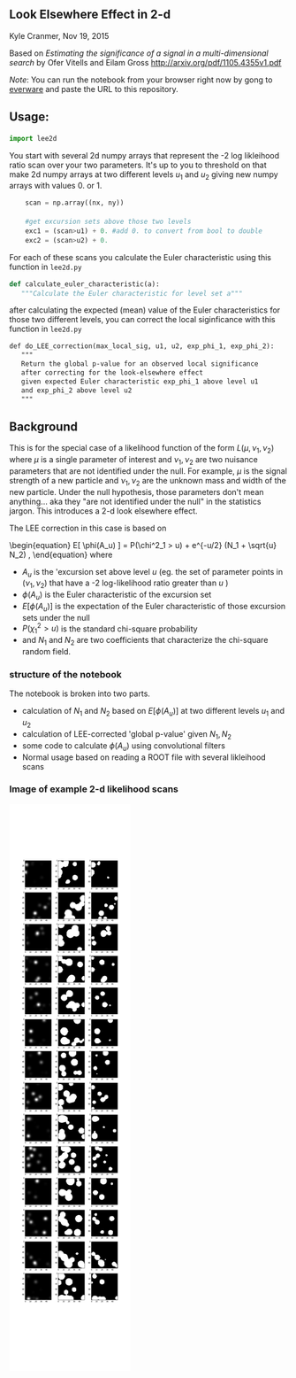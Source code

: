 ## Look Elsewhere Effect in 2-d

Kyle Cranmer, Nov 19, 2015

Based on
*Estimating the significance of a signal in a multi-dimensional search* by  Ofer Vitells and Eilam Gross http://arxiv.org/pdf/1105.4355v1.pdf

*Note*: You can run the notebook from your browser right now by gong to [everware](https://everware.rep.school.yandex.net/) and paste the URL to this repository. 

## Usage:

```python
import lee2d
```

You start with several 2d numpy arrays that represent the 
-2 log likleihood ratio scan over your two parameters.
It's up to you to threshold on that make 2d numpy arrays at two 
different levels $u_1$ and $u_2$ giving new numpy
arrays with values 0. or 1. 

```python
	scan = np.array((nx, ny))

    #get excursion sets above those two levels
    exc1 = (scan>u1) + 0. #add 0. to convert from bool to double
    exc2 = (scan>u2) + 0.
```

For each of these scans you calculate the Euler characteristic 
using this function in `lee2d.py`

```python
def calculate_euler_characteristic(a):
   """Calculate the Euler characteristic for level set a"""
```

after calculating the expected (mean) value of the Euler characteristics
for those two different levels, you can correct the local siginficance with
this function in `lee2d.py`

```
def do_LEE_correction(max_local_sig, u1, u2, exp_phi_1, exp_phi_2):
   """
   Return the global p-value for an observed local significance 
   after correcting for the look-elsewhere effect
   given expected Euler characteristic exp_phi_1 above level u1
   and exp_phi_2 above level u2
   """
```



## Background

This is for the special case of a likelihood function of the form 
$L(\mu, \nu_1, \nu_2)$ where $\mu$ is a single parameter of interest and
$\nu_1,\nu_2$ are two nuisance parameters that are not identified under the null.
For example, $\mu$ is the signal strength of a new particle and $\nu_1,\nu_2$ are the
unknown mass and width of the new particle. Under the null hypothesis, those parameters 
don't mean anything... aka they "are not identified under the null" in the statistics jargon.
This introduces a 2-d look elsewhere effect.

The LEE correction in this case is based on 

\begin{equation}
E[ \phi(A_u) ] = P(\chi^2_1 > u) + e^{-u/2} (N_1 + \sqrt{u} N_2) \,
\end{equation}
where 
   * $A_u$ is the 'excursion set above level $u$ (eg. the set of parameter points in $(\nu_1,\nu_2)$ that have a -2 log-likelihood ratio greater than $u$ )
   * $\phi(A_u)$ is the Euler characteristic of the excursion set
   * $E[ \phi(A_u) ]$ is the expectation of the Euler characteristic of those excursion sets under the null
   * $P(\chi^2_1 > u)$ is the standard chi-square probability 
   * and $N_1$ and $N_2$ are two coefficients that characterize the chi-square random field.
   
### structure of the notebook

The notebook is broken into two parts.
  * calculation of $N_1$ and $N_2$ based on $E[ \phi(A_u) ]$ at two different levels $u_1$ and $u_2$
  * calculation of LEE-corrected 'global p-value' given $N_1,N_2$
  * some code to calculate $\phi(A_u)$ using convolutional filters
  * Normal usage based on reading a ROOT file with several likleihood scans

### Image of example 2-d likelihood scans
  ![](islands.png)

